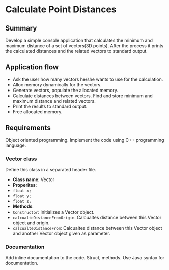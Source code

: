 # Calculate Point Distances

## Summary

Develop a simple console application that calculates the minimum and maximum distance of a set of vectors(3D points). After the process it prints the calculated distances and the related vectors to standard output.

## Application flow
 * Ask the user how many vectors he/she wants to use for the calculation.
 * Alloc memory dynamically for the vectors.
 * Generate vectors, populate the allocated memory.
 * Calculate distances between vectors. Find and store minimum and maximum distance and related vectors.
 * Print the results to standard output.
 * Free allocated memory.

## Requirements
Object oriented programming. Implement the code using C++ programming language.

### Vector class
Define this class in a separated header file.
 * **Class name**: Vector
 * **Properites**:
  * `float x;`
  * `float y;`
  * `float z;`
 * **Methods**:
  * `Constructor`: Initializes a Vector object.
  * `calcualteDistanceFromOrigin`: Calcualtes distance between this Vector object and origin.
  * `calcualteDistanceFrom`: Calcualtes distance between this Vector object and another Vector object given as parameter.

### Documentation
Add inline documentation to the code. Struct, methods. Use Java syntax for documentation.
